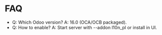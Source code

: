 # FAQ

- Q: Which Odoo version? A: 16.0 (OCA/OCB packaged).
- Q: How to enable? A: Start server with --addon l10n_pl or install in UI.
